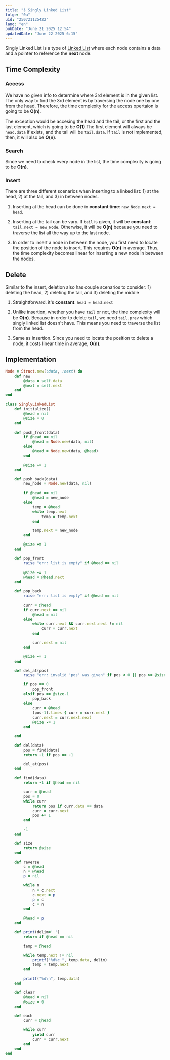 ```yaml
---
title: "§ Singly Linked List"
folge: "0a"
uid: "250721125422"
lang: "en"
pubDate: "June 21 2025 12:54"
updatedDate: "June 22 2025 6:15"
---
```


Singly Linked List is a type of [Linked List](/en/note/250707122604-en/) where each node contains a data and a pointer to reference the **next** node.

## Time Complexity

### Access

We have no given info to determine where 3rd element is in the given list. The only way to find the 3rd element is by traversing the node one by one from the head. Therefore, the time complexity for the access opertaion is going to be **O(n)**.

The exception would be accesing the head and the tail, or the first and the last element, which is going to be **O(1)**.The first element will always be `head.data` if exists, and the tail will be `tail.data`. If `tail` is not implemented, then, it will also be **O(n)**.

### Search
Since we need to check every node in the list, the time complexity is going to be **O(n)**.

### Insert

There are three different scenarios when inserting to a linked list: 1) at the head, 2) at the tail, and 3) in between nodes.

1) Inserting at the head can be done in **constant time**: `new_Node.next = head`.

2) Inserting at the tail can be vary. If `tail` is given, it will be **constant**: `tail.next = new_Node`. Otherwise, it will be **O(n)** because you need to traverse the list all the way up to the last node.

3) In order to insert a node in between the node, you first need to locate the position of the node to insert. This requires **O(n)** in average. Thus, the time complexity becomes linear for inserting a new node in between the nodes.

## Delete

Similar to the insert, deletion also has couple scenarios to consider: 1) deleting the head, 2) deleting the tail, and 3) deleting the middle

1) Straightforward. it's **constant**: `head = head.next`

2) Unlike insertion, whether you have `tail` or not, the time complexity will be **O(n)**. Because in order to delete `tail`, we need `tail.prev` which singly linked list doesn't have. This means you need to traverse the list from the head.

3) Same as insertion. Since you need to locate the position to delete a node, it costs linear time in average, **O(n)**.


## Implementation

```rb
Node = Struct.new(:data, :next) do
    def new
        @data = self.data
        @next = self.next
    end
end

class SinglyLinkedList
    def initialize()
        @head = nil
        @size = 0
    end

    def push_front(data)
        if @head == nil
            @head = Node.new(data, nil)
        else
            @head = Node.new(data, @head)
        end

        @size += 1
    end

    def push_back(data)
        new_node = Node.new(data, nil)

        if @head == nil
            @head = new_node
        else
            temp = @head
            while temp.next
                temp = temp.next
            end

            temp.next = new_node
        end

        @size += 1
    end

    def pop_front
        raise "err: list is empty" if @head == nil
        
        @size -= 1
        @head = @head.next
    end

    def pop_back
        raise "err: list is empty" if @head == nil

        curr = @head
        if curr.next == nil
            @head = nil
        else
            while curr.next && curr.next.next != nil
                curr = curr.next
            end

            curr.next = nil
        end

        @size -= 1
    end

    def del_at(pos)
        raise "err: invalid 'pos' was given" if pos < 0 || pos >= @size

        if pos == 0
            pop_front
        elsif pos == @size-1
            pop_back
        else
            curr = @head
            (pos-1).times { curr = curr.next }
            curr.next = curr.next.next
            @size -= 1
        end

    end

    def del(data)
        pos = find(data)
        return -1 if pos == -1

        del_at(pos)
    end

    def find(data)
        return -1 if @head == nil

        curr = @head
        pos = 0
        while curr 
            return pos if curr.data == data
            curr = curr.next
            pos += 1
        end

        -1
    end

    def size
        return @size    
    end

    def reverse
        c = @head
        n = @head
        p = nil

        while n
            n = c.next 
            c.next = p
            p = c
            c = n
        end

        @head = p
    end

    def print(delim=' ')
        return if @head == nil

        temp = @head

        while temp.next != nil
            printf("%d%c ", temp.data, delim)
            temp = temp.next
        end

        printf("%d\n", temp.data)
    end

    def clear
        @head = nil
        @size = 0
    end

	def each
		curr = @head

		while curr
			yield curr
			curr = curr.next
		end
	end
end
```
